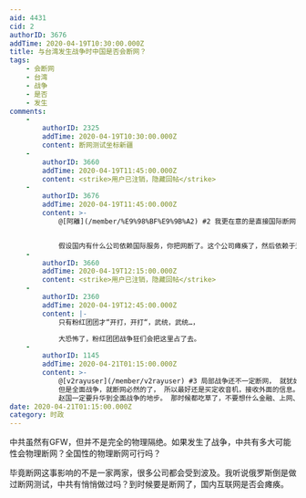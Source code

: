```yaml
---
aid: 4431
cid: 2
authorID: 3676
addTime: 2020-04-19T10:30:00.000Z
title: 与台湾发生战争时中国是否会断网？
tags:
    - 会断网
    - 台湾
    - 战争
    - 是否
    - 发生
comments:
    -
        authorID: 2325
        addTime: 2020-04-19T10:30:00.000Z
        content: 断网测试坐标新疆
    -
        authorID: 3660
        addTime: 2020-04-19T11:45:00.000Z
        content: <strike>用户已注销，隐藏回帖</strike>
    -
        authorID: 3676
        addTime: 2020-04-19T11:45:00.000Z
        content: >-
            @[阿離](/member/%E9%98%BF%E9%9B%A2) #2 我更在意的是直接国际断网可不可行。


            假设国内有什么公司依赖国际服务，你把网断了。这个公司瘫痪了，然后依赖于这个公司的其他公司也瘫痪了。最终蝴蝶效应直接导致整个国内互联网瘫痪一大半。
    -
        authorID: 3660
        addTime: 2020-04-19T12:15:00.000Z
        content: <strike>用户已注销，隐藏回帖</strike>
    -
        authorID: 2360
        addTime: 2020-04-19T12:45:00.000Z
        content: |-
            只有粉红团团才“开打，开打“，武统，武统…，

            大恐怖了，粉红团团战争狂们会把这里占了去。
    -
        authorID: 1145
        addTime: 2020-04-21T01:15:00.000Z
        content: >-
            @[v2rayuser](/member/v2rayuser) #3 局部战争还不一定断网， 就犹如俄国吞并克里米亚一样，
            但是全面战争，就断网必然的了， 所以最好还是买定收音机，接收外面的信息。 中台海峡如果开打，不可能局部战争的。
            赵国一定要升华到全面战争的地步。 那时候都吃草了，不要想什么金融、上网、娱乐这些了，
date: 2020-04-21T01:15:00.000Z
category: 时政
---
```


中共虽然有GFW，但并不是完全的物理隔绝。如果发生了战争，中共有多大可能性会物理断网？全国性的物理断网可行吗？

毕竟断网这事影响的不是一家两家，很多公司都会受到波及。我听说俄罗斯倒是做过断网测试，中共有悄悄做过吗？到时候要是断网了，国内互联网是否会瘫痪。
